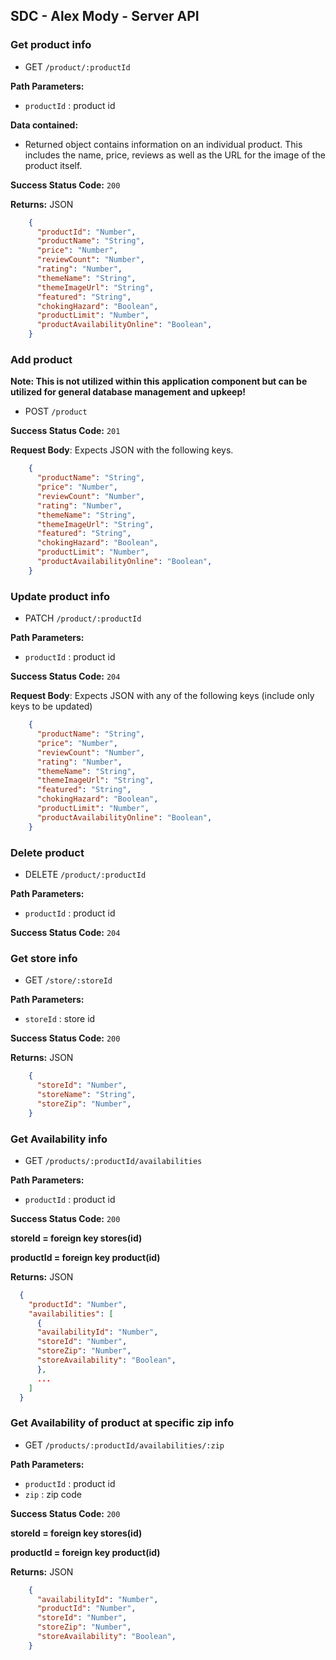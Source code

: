 ## SDC - Alex Mody - Server API

### Get product info
  * GET `/product/:productId`

**Path Parameters:**
  * `productId` : product id

**Data contained:**
  * Returned object contains information on an individual product. This includes the name, price, reviews as well as the URL for the image of the product itself.

**Success Status Code:** `200`

**Returns:** JSON

```json
    {
      "productId": "Number",
      "productName": "String",
      "price": "Number",
      "reviewCount": "Number",
      "rating": "Number",
      "themeName": "String",
      "themeImageUrl": "String",
      "featured": "String",
      "chokingHazard": "Boolean",
      "productLimit": "Number",
      "productAvailabilityOnline": "Boolean",
    }
```

### Add product
**Note: This is not utilized within this application component but can be utilized for general database management and upkeep!**

  * POST `/product`

**Success Status Code:** `201`

**Request Body**: Expects JSON with the following keys.

```json
    {
      "productName": "String",
      "price": "Number",
      "reviewCount": "Number",
      "rating": "Number",
      "themeName": "String",
      "themeImageUrl": "String",
      "featured": "String",
      "chokingHazard": "Boolean",
      "productLimit": "Number",
      "productAvailabilityOnline": "Boolean",
    }
```


### Update product info
  * PATCH `/product/:productId`

**Path Parameters:**
  * `productId` : product id

**Success Status Code:** `204`

**Request Body**: Expects JSON with any of the following keys (include only keys to be updated)

```json
    {
      "productName": "String",
      "price": "Number",
      "reviewCount": "Number",
      "rating": "Number",
      "themeName": "String",
      "themeImageUrl": "String",
      "featured": "String",
      "chokingHazard": "Boolean",
      "productLimit": "Number",
      "productAvailabilityOnline": "Boolean",
    }
```

### Delete product
  * DELETE `/product/:productId`

**Path Parameters:**
  * `productId` : product id

**Success Status Code:** `204`



### Get store info
  * GET `/store/:storeId`

**Path Parameters:**
  * `storeId` : store id


**Success Status Code:** `200`

**Returns:** JSON

```json
    {
      "storeId": "Number",
      "storeName": "String",
      "storeZip": "Number",
    }
```

### Get Availability info
  * GET `/products/:productId/availabilities`

**Path Parameters:**
  * `productId` : product id


**Success Status Code:** `200`

**storeId = foreign key stores(id)**

**productId = foreign key product(id)**

**Returns:** JSON

```json
  {
    "productId": "Number",
    "availabilities": [
      {
      "availabilityId": "Number",
      "storeId": "Number",
      "storeZip": "Number",
      "storeAvailability": "Boolean",
      },
      ...
    ]
  }
```

### Get Availability of product at specific zip info
  * GET `/products/:productId/availabilities/:zip`

**Path Parameters:**
  * `productId` : product id
  * `zip` : zip code


**Success Status Code:** `200`

**storeId = foreign key stores(id)**

**productId = foreign key product(id)**

**Returns:** JSON

```json
    {
      "availabilityId": "Number",
      "productId": "Number",
      "storeId": "Number",
      "storeZip": "Number",
      "storeAvailability": "Boolean",
    }
```
